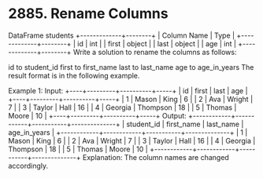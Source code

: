 # 2885. Rename Columns

DataFrame students
+-------------+--------+
| Column Name | Type |
+-------------+--------+
| id | int |
| first | object |
| last | object |
| age | int |
+-------------+--------+
Write a solution to rename the columns as follows:

id to student_id
first to first_name
last to last_name
age to age_in_years
The result format is in the following example.

Example 1:
Input:
+----+---------+----------+-----+
| id | first | last | age |
+----+---------+----------+-----+
| 1 | Mason | King | 6 |
| 2 | Ava | Wright | 7 |
| 3 | Taylor | Hall | 16 |
| 4 | Georgia | Thompson | 18 |
| 5 | Thomas | Moore | 10 |
+----+---------+----------+-----+
Output:
+------------+------------+-----------+--------------+
| student_id | first_name | last_name | age_in_years |
+------------+------------+-----------+--------------+
| 1 | Mason | King | 6 |
| 2 | Ava | Wright | 7 |
| 3 | Taylor | Hall | 16 |
| 4 | Georgia | Thompson | 18 |
| 5 | Thomas | Moore | 10 |
+------------+------------+-----------+--------------+
Explanation:
The column names are changed accordingly.
